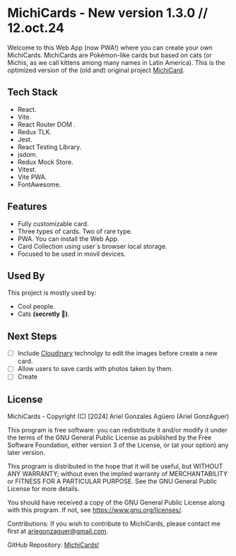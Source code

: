 # MichiCards - New version 1.3.0 // 12.oct.24

Welcome to this Web App (now PWA!) where you can create your own MichiCards.
MichiCards are Pokémon-like cards but based on cats (or Michis, as we call kittens among many names in Latin America).
This is the optimized version of the (old and) original project [MichiCard](https://github.com/Ariel-GonzAguer/michiCards-pure-HTML-CSS-JS-version-).


## Tech Stack

- React.
- Vite.
- React Router DOM .
- Redux TLK.
- Jest.
- React Testing Library.
- jsdom.
- Redux Mock Store.
- Vitest.
- Vite PWA.
- FontAwesome.



## Features

- Fully customizable card.
- Three types of cards. Two of rare type.
- PWA. You can install the Web App.
- Card Collection using user´s browser local storage.
- Focused to be used in movil devices.


## Used By

This project is mostly used by:

- Cool people.
- Cats **(secretly 🤫)**.


## Next Steps
- [ ]  Include [Cloudinary](https://cloudinary.com/) technolgy to edit the images before create a new card.
- [ ]  Allow users to save cards with photos taken by them.
- [ ]  Create
## License

MichiCards - Copyright (C) [2024] Ariel Gonzales Agüero (Ariel GonzAguer)

This program is free software: you can redistribute it and/or modify
it under the terms of the GNU General Public License as published by
the Free Software Foundation, either version 3 of the License, or
(at your option) any later version.

This program is distributed in the hope that it will be useful,
but WITHOUT ANY WARRANTY; without even the implied warranty of
MERCHANTABILITY or FITNESS FOR A PARTICULAR PURPOSE. See the
GNU General Public License for more details.

You should have received a copy of the GNU General Public License
along with this program. If not, see <https://www.gnu.org/licenses/>.

Contributions:
If you wish to contribute to MichiCards, please contact me first at ariegonzaguer@gmail.com.

GitHub Repository: [MichiCards!](https://github.com/Ariel-GonzAguer/michiCards-React-Vite-version)
